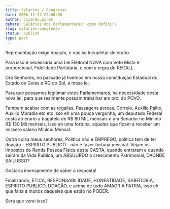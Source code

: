 ```yaml
---
title: Salarios / Congresso
date: 2006-12-22 22:00:00
author: ricardo.pires
debate: Salários dos Parlamentares: como definir?
slug: salarios-congresso
status: publish 
type: post
---
```


Representação exige doação, e nao se locupletar do erario.  

Para isso é necessária uma Lei Eleitoral NOVA com Voto Misto e proporcional, Fidelidade Partidaria, e com a regra do RECALL.  

Ora Senhores, no passado já tivemos em nossa constituição Estadual do Estado de Goias e RG do Sul, a mesa lei.  

Para que possamos legitimar estes Parlamentares, ha necessidade desta nova lei, para que realmente possam trabalhar em prol do POVO.  

Tambem acabar com as regalias, Passagens aereas, Correio, Auxilio Palito, Auxilio Moradia etc etc isso eh uma pouca vergonha, um deputado Federal custa ao erario a bagatela de R$ 80 MIL mensais e um Senador no Minimo R$ 130 Mil mensais, isso eh uma fortuna, aqueles que ficam a receber um missero salario Minimo Mensal.  

Outra coisa meus senhores, Politica não é EMPREGO, politica tem de ter doação - ESPIRITO PUBLICO - não é fazer fortuna pessoal. Vejam os Impostos de Renda Pessoa Fisica deste CASTA, quando entraram e quando sairam da Vida Publica, um ABSUURDO o crescimento Patrimonial, DAONDE SAIU ISSO?  

Gostaria imensamente de saber a resposta!  

Finalizando, ÉTICA, RESPONSABILIDADE, HONESTIDADE, SABEDORIA, ESPIRITO PUBLICO, DOAÇÃO, e acima de tudo AMAOR A PATRIA, isso eh que falta a muitos daqueles que estão no PODER.  

Será que verei isso?
